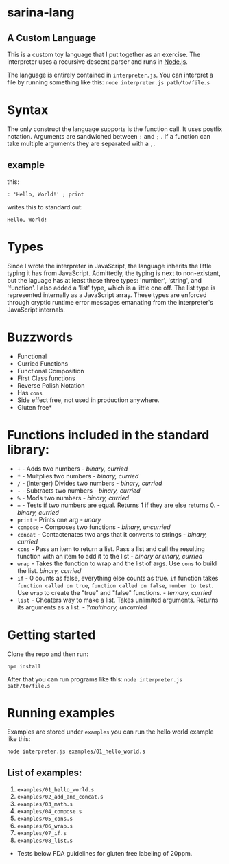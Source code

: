 # sarina-lang 
## A Custom Language

This is a custom toy language that I put together as an exercise. The interpreter uses a recursive descent parser and runs in [Node.js](https://nodejs.org/).

The language is entirely contained in `interpreter.js`. You can interpret a file by running something like this: `node interpreter.js path/to/file.s`

# Syntax

The only construct the language supports is the function call. It uses postfix notation. Arguments are sandwiched between `:` and `;` . If a function can take multiple arguments they are separated with a `,`.


## example

this:

    : 'Hello, World!' ; print

writes this to standard out:

    Hello, World!

# Types

Since I wrote the interpreter in JavaScript, the language inherits the little typing it has from JavaScript. Admittedly, the typing is next to non-existant, but the laguage has at least these three types: 'number', 'string', and 'function'. I also added a 'list' type, which is a little one off. The list type is represented internally as a JavaScript array. These types are enforced through cryptic runtime error messages emanating from the interpreter's JavaScript internals.


# Buzzwords

* Functional
* Curried Functions
* Functional Composition
* First Class functions
* Reverse Polish Notation
* Has `cons`
* Side effect free, not used in production anywhere.
* Gluten free*

# Functions included in the standard library:

* `+` - Adds two numbers - *binary, curried*
* `*` - Multplies two numbers - *binary, curried*
* `/` - (interger) Divides two numbers - *binary, curried*
* `-` - Subtracts two numbers - *binary, curried*
* `%` - Mods two numbers - *binary, curried*
* `=` - Tests if two numbers are equal. Returns 1 if they are else returns 0. - *binary, curried*
* `print` - Prints one arg - *unary*
* `compose` - Composes two functions - *binary, uncurried*
* `concat` - Contactenates two args that it converts to strings - *binary, curried*
* `cons` - Pass an item to return a list. Pass a list and call the resulting function with an item to add it to the list - *binary or unary, curried*
* `wrap` - Takes the function to wrap and the list of args. Use `cons` to build the list. *binary, curried* 
* `if` - 0 counts as false, everything else counts as true. `if` function takes `function called on true`, `function called on false`, `number to test`. Use `wrap` to create the "true" and "false" functions. - *ternary, curried*
* `list` - Cheaters way to make a list. Takes unlimited arguments. Returns its arguments as a list. - *?multinary, uncurried*


# Getting started

Clone the repo and then run:

    npm install

After that you can run programs like this: `node interpreter.js path/to/file.s`

# Running examples

Examples are stored under `examples` you can run the hello world example like this:

    node interpreter.js examples/01_hello_world.s
    
## List of examples:

1. `examples/01_hello_world.s`
1. `examples/02_add_and_concat.s`
1. `examples/03_math.s`
1. `examples/04_compose.s`
1. `examples/05_cons.s`
1. `examples/06_wrap.s`
1. `examples/07_if.s`
1. `examples/08_list.s`

* Tests below FDA guidelines for gluten free labeling of 20ppm.
